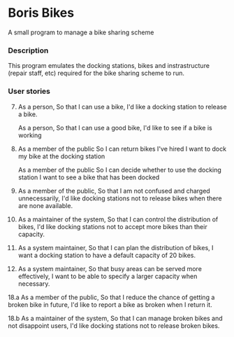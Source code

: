 # Boris Bikes

A small program to manage a bike sharing scheme

### Description

This program emulates the docking stations, bikes and instrastructure (repair staff, etc)
required for the bike sharing scheme to run.

### User stories

7.  As a person,
    So that I can use a bike,
    I'd like a docking station to release a bike.

    As a person,
    So that I can use a good bike,
    I'd like to see if a bike is working

11. As a member of the public
    So I can return bikes I've hired
    I want to dock my bike at the docking station

    As a member of the public
    So I can decide whether to use the docking station
    I want to see a bike that has been docked

12. As a member of the public,
    So that I am not confused and charged unnecessarily,
    I'd like docking stations not to release bikes when there are none available.

13. As a maintainer of the system,
    So that I can control the distribution of bikes,
    I'd like docking stations not to accept more bikes than their capacity.

14. As a system maintainer,
    So that I can plan the distribution of bikes,
    I want a docking station to have a default capacity of 20 bikes.

17. As a system maintainer,
    So that busy areas can be served more effectively,
    I want to be able to specify a larger capacity when necessary.

18.a  As a member of the public,
      So that I reduce the chance of getting a broken bike in future,
      I'd like to report a bike as broken when I return it.

18.b  As a maintainer of the system,
      So that I can manage broken bikes and not disappoint users,
      I'd like docking stations not to release broken bikes.
